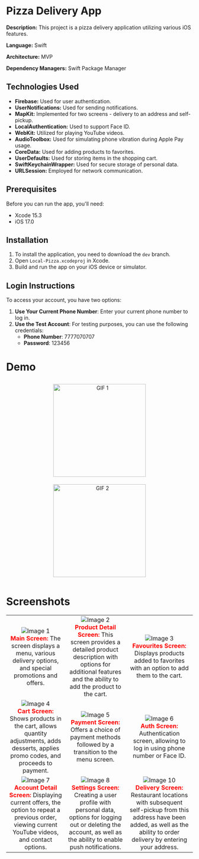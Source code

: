 # Pizza Delivery App

**Description:** This project is a pizza delivery application utilizing various iOS features.

**Language:** Swift

**Architecture:** MVP

**Dependency Managers:** Swift Package Manager

## Technologies Used
- **Firebase:** Used for user authentication.
- **UserNotifications:** Used for sending notifications.
- **MapKit:** Implemented for two screens - delivery to an address and self-pickup.
- **LocalAuthentication:** Used to support Face ID.
- **WebKit:** Utilized for playing YouTube videos.
- **AudioToolbox:** Used for simulating phone vibration during Apple Pay usage.
- **CoreData:** Used for adding products to favorites.
- **UserDefaults:** Used for storing items in the shopping cart.
- **SwiftKeychainWrapper:** Used for secure storage of personal data.
- **URLSession:** Employed for network communication.

## Prerequisites

Before you can run the app, you'll need:
- Xcode 15.3 
- iOS 17.0

## Installation

1. To install the application, you need to download the `dev` branch.
2. Open `Local-Pizza.xcodeproj` in Xcode.
4. Build and run the app on your iOS device or simulator.

## Login Instructions

To access your account, you have two options:

1. **Use Your Current Phone Number**: Enter your current phone number to log in.
2. **Use the Test Account**: For testing purposes, you can use the following credentials:
   - **Phone Number**: 7777070707
   - **Password**: 123456

   
# Demo 

<div style="text-align: center;">
    <img src="https://github.com/anzmax/pizza-delivery-app/blob/feature/LPA-24-new-features/11.gif" alt="GIF 1" style="width: 250px; margin: 10px;">
    <img src="https://github.com/anzmax/pizza-delivery-app/blob/feature/LPA-24-new-features/12.gif" alt="GIF 2" style="width: 250px; margin: 10px;">
</div>



# Screenshots

| | | |
|:---:|:---:|:---:|
| ![Image 1](https://github.com/anzmax/pizza-delivery-app/blob/feature/LPA-24-new-features/1.png)<br><b style="color: red;">Main Screen:</b> The screen displays a menu, various delivery options, and special promotions and offers. | ![Image 2](https://github.com/anzmax/pizza-delivery-app/blob/feature/LPA-24-new-features/2.png)<br><b style="color: red;">Product Detail Screen:</b> This screen provides a detailed product description with options for additional features and the ability to add the product to the cart. | ![Image 3](https://github.com/anzmax/pizza-delivery-app/blob/feature/LPA-24-new-features/3.png)<br><b style="color: red;">Favourites Screen:</b> Displays products added to favorites with an option to add them to the cart. |
| ![Image 4](https://github.com/anzmax/pizza-delivery-app/blob/feature/LPA-24-new-features/4.png)<br><b style="color: red;">Cart Screen:</b> Shows products in the cart, allows quantity adjustments, adds desserts, applies promo codes, and proceeds to payment. | ![Image 5](https://github.com/anzmax/pizza-delivery-app/blob/feature/LPA-24-new-features/5.png)<br><b style="color: red;">Payment Screen:</b> Offers a choice of payment methods followed by a transition to the menu screen. | ![Image 6](https://github.com/anzmax/pizza-delivery-app/blob/feature/LPA-24-new-features/6.png)<br><b style="color: red;">Auth Screen:</b> Authentication screen, allowing to log in using phone number or Face ID. |
| ![Image 7](https://github.com/anzmax/pizza-delivery-app/blob/feature/LPA-24-new-features/7.png)<br><b style="color: red;">Account Detail Screen:</b> Displaying current offers, the option to repeat a previous order, viewing current YouTube videos, and contact options. | ![Image 8](https://github.com/anzmax/pizza-delivery-app/blob/feature/LPA-24-new-features/8.png)<br><b style="color: red;">Settings Screen:</b> Creating a user profile with personal data, options for logging out or deleting the account, as well as the ability to enable push notifications. | ![Image 10](https://github.com/anzmax/pizza-delivery-app/blob/feature/LPA-24-new-features/10.png)<br><b style="color: red;">Delivery Screen:</b> Restaurant locations with subsequent self-pickup from this address have been added, as well as the ability to order delivery by entering your address. |





